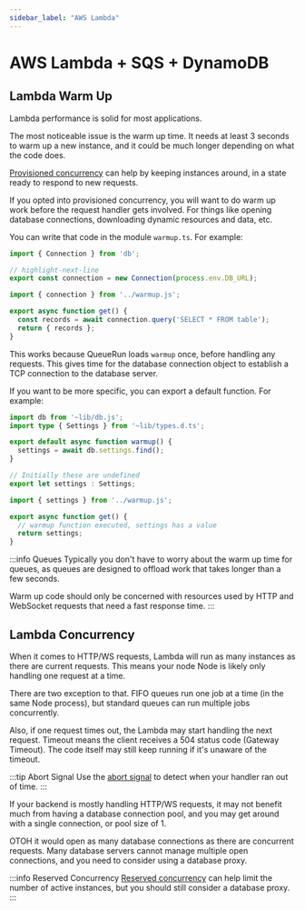 ```yaml
---
sidebar_label: "AWS Lambda"
---
```


# AWS Lambda + SQS + DynamoDB

## Lambda Warm Up

Lambda performance is solid for most applications.

The most noticeable issue is the warm up time. It needs at least 3 seconds to warm up a new instance, and it could be much longer depending on what the code does.

[Provisioned concurrency](https://docs.aws.amazon.com/lambda/latest/dg/provisioned-concurrency.html) can help by keeping instances around, in a state ready to respond to new requests.

If you opted into provisioned concurrency, you will want to do warm up work before the request handler gets involved. For things like opening database connections, downloading dynamic resources and data, etc.

You can write that code in the module `warmup.ts`. For example:


```ts title=warmup.ts
import { Connection } from 'db';

// highlight-next-line
export const connection = new Connection(process.env.DB_URL);
```

```ts title=api/index.ts
import { connection } from '../warmup.js';

export async function get() {
  const records = await connection.query('SELECT * FROM table');
  return { records };
}
```

This works because QueueRun loads `warmup` once, before handling any requests. This gives time for the database connection object to establish a TCP connection to the database server.

If you want to be more specific, you can export a default function. For example:

```ts title=warmup.ts
import db from '~lib/db.js';
import type { Settings } from '~lib/types.d.ts';

export default async function warmup() {
  settings = await db.settings.find();
}

// Initially these are undefined
export let settings : Settings;
```

```ts title=api/index.ts
import { settings } from '../warmup.js';

export async function get() {
  // warmup function executed, settings has a value
  return settings;
}
```

:::info Queues
Typically you don't have to worry about the warm up time for queues, as queues are designed to offload work that takes longer than a few seconds.

Warm up code should only be concerned with resources used by HTTP and WebSocket requests that need a fast response time.
:::

## Lambda Concurrency

When it comes to HTTP/WS requests, Lambda will run as many instances as there are current requests. This means your node Node is likely only handling one request at a time.

There are two exception to that. FIFO queues run one job at a time (in the same Node process), but standard queues can run multiple jobs concurrently.

Also, if one request times out, the Lambda may start handling the next request. Timeout means the client receives a 504 status code (Gateway Timeout). The code itself may still keep running if it's unaware of the timeout.

:::tip Abort Signal
Use the [abort signal](https://developer.mozilla.org/en-US/docs/Web/API/AbortSignal) to detect when your handler ran out of time.
:::

If your backend is mostly handling HTTP/WS requests, it may not benefit much from having a database connection pool, and you may get around with a single connection, or pool size of 1.

OTOH it would open as many database connections as there are concurrent requests. Many database servers cannot manage multiple open connections, and you need to consider using a database proxy.

:::info Reserved Concurrency
[Reserved concurrency](https://docs.aws.amazon.com/lambda/latest/operatorguide/reserved-concurrency.html) can help limit the number of active instances, but you should still consider a database proxy.
:::
